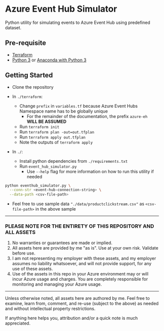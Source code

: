# Azure Event Hub Simulator

Python utility for simulating events to Azure Event Hub using predefined dataset.

## Pre-requisite

- [Terraform](https://www.terraform.io/downloads.html)
- [Python 3](https://www.python.org/downloads/) or [Anaconda with Python 3](https://www.anaconda.com/distribution/)

## Getting Started

- Clone the repository

- In `./terraform`:
  - Change `prefix` in `variables.tf` because Azure Event Hubs Namespace name has to be globally unique
    - For the remainder of the documentation, the prefix `azure-eh` **WILL BE ASSUMED**
  - Run `terraform init`
  - Run `terraform plan -out=out.tfplan`
  - Run `terraform apply out.tfplan`
  - Note the outputs of `terraform apply`

- In `./`:
  - Install python dependencies from `./requirements.txt`
  - Run `event_hub_simulator.py`
    - Use `--help` flag for more information on how to run this utility if needed

```bash
python eventhub_simulator.py \
  --conn-str <event-hub-connection-string> \
  --data-path <csv-file-path>
```

- Feel free to use sample data `"./data/productclickstream.csv"` as `<csv-file-path>` in the above sample

---

### PLEASE NOTE FOR THE ENTIRETY OF THIS REPOSITORY AND ALL ASSETS

1. No warranties or guarantees are made or implied.
2. All assets here are provided by me "as is". Use at your own risk. Validate before use.
3. I am not representing my employer with these assets, and my employer assumes no liability whatsoever, and will not provide support, for any use of these assets.
4. Use of the assets in this repo in your Azure environment may or will incur Azure usage and charges. You are completely responsible for monitoring and managing your Azure usage.

---

Unless otherwise noted, all assets here are authored by me. Feel free to examine, learn from, comment, and re-use (subject to the above) as needed and without intellectual property restrictions.

If anything here helps you, attribution and/or a quick note is much appreciated.